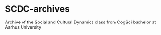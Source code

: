 # SCDC-archives
Archive of the Social and Cultural Dynamics class from CogSci bachelor at Aarhus University
